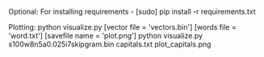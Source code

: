 Optional:
    For installing requirements - [sudo] pip install -r requirements.txt

Plotting:
    python visualize.py [vector file = 'vectors.bin'] [words file = 'word.txt'] [savefile name = 'plot.png']
    python visualize.py s100w8n5a0.025i7skipgram.bin capitals.txt plot_capitals.png

